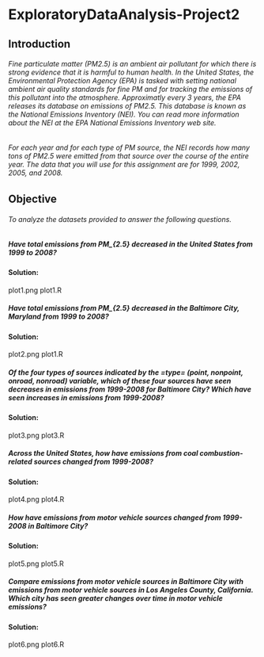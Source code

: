 # ExploratoryDataAnalysis-Project2
## Introduction
###### Fine particulate matter (PM2.5) is an ambient air pollutant for which there is strong evidence that it is harmful to human health. In the United States, the Environmental Protection Agency (EPA) is tasked with setting national ambient air quality standards for fine PM and for tracking the emissions of this pollutant into the atmosphere. Approximatly every 3 years, the EPA releases its database on emissions of PM2.5. This database is known as the National Emissions Inventory (NEI). You can read more information about the NEI at the EPA National Emissions Inventory web site.
###### For each year and for each type of PM source, the NEI records how many tons of PM2.5 were emitted from that source over the course of the entire year. The data that you will use for this assignment are for 1999, 2002, 2005, and 2008.
## Objective
###### To analyze the datasets provided to answer the following questions.
##### Have total emissions from PM_{2.5} decreased in the United States from 1999 to 2008?
#### Solution:
plot1.png
plot1.R
##### Have total emissions from PM_{2.5} decreased in the Baltimore City, Maryland from 1999 to 2008?
#### Solution:
plot2.png
plot1.R
##### Of the four types of sources indicated by the =type= (point, nonpoint, onroad, nonroad) variable, which of these four sources have seen decreases in emissions from 1999-2008 for Baltimore City? Which have seen increases in emissions from 1999-2008?
#### Solution:
plot3.png
plot3.R
##### Across the United States, how have emissions from coal combustion-related sources changed from 1999-2008?
#### Solution:
plot4.png
plot4.R
##### How have emissions from motor vehicle sources changed from 1999-2008 in Baltimore City?
#### Solution:
plot5.png
plot5.R
##### Compare emissions from motor vehicle sources in Baltimore City with emissions from motor vehicle sources in Los Angeles County, California. Which city has seen greater changes over time in motor vehicle emissions?
#### Solution:
plot6.png
plot6.R
